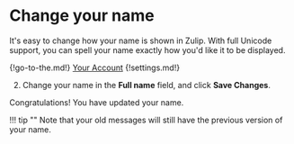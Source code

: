 # Change your name

It's easy to change how your name is shown in Zulip. With full Unicode support,
you can spell your name exactly how you'd like it to be displayed.

{!go-to-the.md!} [Your Account](/#settings/your-account)
{!settings.md!}

2. Change your name in the **Full name** field, and click **Save Changes**.

Congratulations! You have updated your name.

!!! tip ""
    Note that your old messages will still have the previous version of your
    name.
